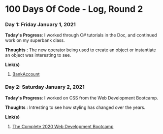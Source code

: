 # 100 Days Of Code - Log, Round 2

### Day 1: Friday January 1, 2021

**Today's Progress**: I worked through C# tutorials in the Doc, and continued work on my superbank class.

**Thoughts** : The new operator being used to create an object or instantiate an object was interesting to see.

**Link(s)**

1. [BankAccount](https://github.com/mcaiox/csharp-projects/tree/main/BankAccounts)

### Day 2: Saturday January 2, 2021

**Today's Progress**: I worked on CSS from the Web Development Bootcamp.

**Thoughts** : Intresting to see how styling has changed over the years.

**Link(s)**

1. [The Complete 2020 Web Development Bootcamp](https://www.udemy.com/course/the-complete-web-development-bootcamp/)


